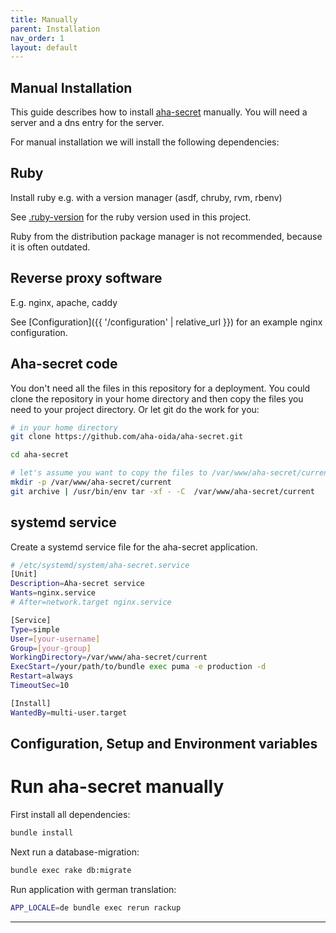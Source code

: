 ```yaml
---
title: Manually
parent: Installation
nav_order: 1
layout: default
---
```


## Manual Installation

This guide describes how to install [aha-secret] manually.
You will need a server and a dns entry for the server.

For manual installation we will install the following dependencies:

## Ruby

Install ruby e.g. with a version manager (asdf, chruby, rvm, rbenv)

See [.ruby-version](https://github.com/aha-oida/aha-secret/blob/main/.ruby-version) for the ruby version used in this project.

Ruby from the distribution package manager is not recommended, because it is often outdated.

## Reverse proxy software

E.g. nginx, apache, caddy

See [Configuration]({{ '/configuration' | relative_url }}) for an example nginx configuration.

## Aha-secret code

You don't need all the files in this repository for a deployment.
You could clone the repository in your home directory and then copy the files you need to your project directory.
Or let git do the work for you:

```bash
# in your home directory
git clone https://github.com/aha-oida/aha-secret.git

cd aha-secret

# let's assume you want to copy the files to /var/www/aha-secret/current
mkdir -p /var/www/aha-secret/current
git archive | /usr/bin/env tar -xf - -C  /var/www/aha-secret/current
```

## systemd service

Create a systemd service file for the aha-secret application.

```bash
# /etc/systemd/system/aha-secret.service
[Unit]
Description=Aha-secret service
Wants=nginx.service
# After=network.target nginx.service

[Service]
Type=simple
User=[your-username]
Group=[your-group]
WorkingDirectory=/var/www/aha-secret/current
ExecStart=/your/path/to/bundle exec puma -e production -d
Restart=always
TimeoutSec=10

[Install]
WantedBy=multi-user.target
```

## Configuration, Setup and Environment variables

# Run aha-secret manually

First install all dependencies:

```bash
bundle install
```

Next run a database-migration:

```bash
bundle exec rake db:migrate
```

Run application with german translation:

```bash
APP_LOCALE=de bundle exec rerun rackup
```

----


[aha-secret]: https://github.com/aha-oida/aha-secret
[Dockerfile]: https://github.com/aha-oida/aha-secret/Dockerfile
[docker-image]: https://github.com/aha-oida/aha-secret/pkgs/container/aha-secret

